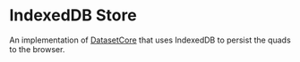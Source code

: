 # IndexedDB Store

An implementation of [DatasetCore](https://rdf.js.org/dataset-spec/#datasetcore-interface) that uses IndexedDB to persist the quads to the browser.